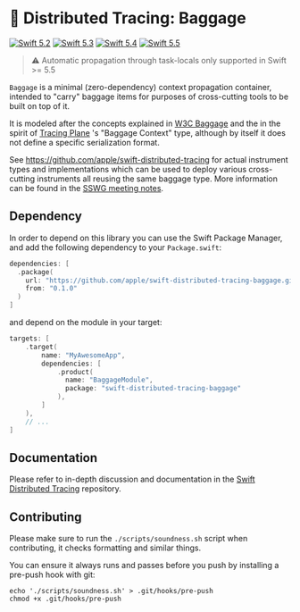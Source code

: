 # 🧳 Distributed Tracing: Baggage

[![Swift 5.2](https://img.shields.io/badge/Swift-5.2-ED523F.svg?style=flat)](https://swift.org/download/)
[![Swift 5.3](https://img.shields.io/badge/Swift-5.3-ED523F.svg?style=flat)](https://swift.org/download/)
[![Swift 5.4](https://img.shields.io/badge/Swift-5.4-ED523F.svg?style=flat)](https://swift.org/download/)
[![Swift 5.5](https://img.shields.io/badge/Swift-5.5-ED523F.svg?style=flat)](https://swift.org/download/)

> ⚠️ Automatic propagation through task-locals only supported in Swift >= 5.5

`Baggage` is a minimal (zero-dependency) context propagation container, intended to "carry" baggage items
for purposes of cross-cutting tools to be built on top of it.

It is modeled after the concepts explained in [W3C Baggage](https://w3c.github.io/baggage/) and the 
in the spirit of [Tracing Plane](https://cs.brown.edu/~jcmace/papers/mace18universal.pdf) 's "Baggage Context" type,
although by itself it does not define a specific serialization format.

See https://github.com/apple/swift-distributed-tracing for actual instrument types and implementations which can be used to
deploy various cross-cutting instruments all reusing the same baggage type. More information can be found in the
[SSWG meeting notes](https://gist.github.com/ktoso/4d160232407e4d5835b5ba700c73de37#swift-baggage-context--distributed-tracing).

## Dependency

 In order to depend on this library you can use the Swift Package Manager, and add the following dependency to your `Package.swift`:

```swift
dependencies: [
  .package(
    url: "https://github.com/apple/swift-distributed-tracing-baggage.git",
    from: "0.1.0"
  )
]
```

and depend on the module in your target:

```swift 
targets: [
    .target(
        name: "MyAwesomeApp",
        dependencies: [
            .product(
              name: "BaggageModule", 
              package: "swift-distributed-tracing-baggage"
            ),
        ]
    ),
    // ... 
]
```

## Documentation

Please refer to in-depth discussion and documentation in the [Swift Distributed Tracing](https://github.com/apple/swift-distributed-tracing) repository.

## Contributing

Please make sure to run the `./scripts/soundness.sh` script when contributing, it checks formatting and similar things.

You can ensure it always runs and passes before you push by installing a pre-push hook with git:

```
echo './scripts/soundness.sh' > .git/hooks/pre-push
chmod +x .git/hooks/pre-push
```
